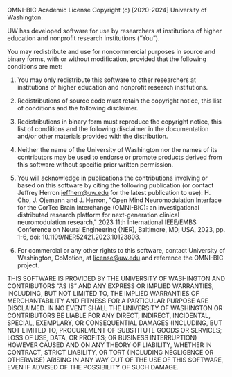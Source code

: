 OMNI-BIC Academic License
Copyright (c) [2020-2024] University of Washington. 

UW has developed software for use by researchers at institutions of higher education and nonprofit research institutions (“You”). 

You may redistribute and use for noncommercial purposes in source and binary forms, with or without modification, provided that the following conditions are met:

1. You may only redistribute this software to other researchers at institutions of higher education and nonprofit research institutions.

2. Redistributions of source code must retain the copyright notice, this list of conditions and the following disclaimer.

3. Redistributions in binary form must reproduce the copyright notice, this list of conditions and the following disclaimer in the documentation and/or other materials provided with the distribution.

4. Neither the name of the University of Washington nor the names of its contributors may be used to endorse or promote products derived from this software without specific prior written permission.

5. You will acknowledge in publications the contributions involving or based on this software by citing the following publication (or contact Jeffrey Herron jeffherr@uw.edu for the latest publication to use):
    H. Cho, J. Ojemann and J. Herron, "Open Mind Neuromodulation Interface for the CorTec Brain Interchange (OMNI-BIC): an investigational distributed research platform for next-generation clinical neuromodulation research," 2023 11th International IEEE/EMBS Conference on Neural Engineering (NER), Baltimore, MD, USA, 2023, pp. 1-6, doi: 10.1109/NER52421.2023.10123808.

6. For commercial or any other rights to this software, contact University of Washington, CoMotion, at license@uw.edu and reference the OMNI-BIC project.

THIS SOFTWARE IS PROVIDED BY THE UNIVERSITY OF WASHINGTON AND CONTRIBUTORS “AS IS” AND ANY EXPRESS OR IMPLIED WARRANTIES, INCLUDING, BUT NOT LIMITED TO, THE IMPLIED WARRANTIES OF MERCHANTABILITY AND FITNESS FOR A PARTICULAR PURPOSE ARE DISCLAIMED. IN NO EVENT SHALL THE UNIVERSITY OF WASHINGTON OR CONTRIBUTORS BE LIABLE FOR ANY DIRECT, INDIRECT, INCIDENTAL, SPECIAL, EXEMPLARY, OR CONSEQUENTIAL DAMAGES (INCLUDING, BUT NOT LIMITED TO, PROCUREMENT OF SUBSTITUTE GOODS OR SERVICES; LOSS OF USE, DATA, OR PROFITS; OR BUSINESS INTERRUPTION) HOWEVER CAUSED AND ON ANY THEORY OF LIABILITY, WHETHER IN CONTRACT, STRICT LIABILITY, OR TORT (INCLUDING NEGLIGENCE OR OTHERWISE) ARISING IN ANY WAY OUT OF THE USE OF THIS SOFTWARE, EVEN IF ADVISED OF THE POSSIBILITY OF SUCH DAMAGE.
